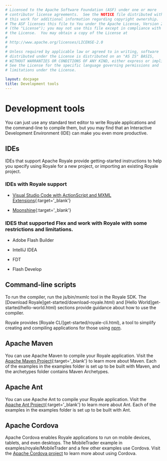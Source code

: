 ```yaml
---
# Licensed to the Apache Software Foundation (ASF) under one or more
# contributor license agreements.  See the NOTICE file distributed with
# this work for additional information regarding copyright ownership.
# The ASF licenses this file to You under the Apache License, Version 2.0
# (the "License"); you may not use this file except in compliance with
# the License.  You may obtain a copy of the License at
# 
# http://www.apache.org/licenses/LICENSE-2.0
# 
# Unless required by applicable law or agreed to in writing, software
# distributed under the License is distributed on an "AS IS" BASIS,
# WITHOUT WARRANTIES OR CONDITIONS OF ANY KIND, either express or implied.
# See the License for the specific language governing permissions and
# limitations under the License.

layout: docpage
title: Development tools
---
```


# Development tools

You can just use any standard text editor to write Royale applications and the command-line to compile them, but you may find that an Interactive Development Environment (IDE) can make you even more productive.

## IDEs
IDEs that support Apache Royale provide getting-started instructions to help you specify using Royale for a new project, or importing an existing Royale project.

### IDEs with Royale support

- [Visual Studio Code with ActionScript and MXML Extensions](https://github.com/BowlerHatLLC/vscode-nextgenas/wiki/Install-the-ActionScript-and-MXML-extension-for-Visual-Studio-Code){:target='_blank'}

- [Moonshine](http://moonshine-ide.com){:target='_blank'}

### IDES that supported Flex and work with Royale with some restrictions and limitations.

- Adobe Flash Builder

- IntelliJ IDEA

- FDT

- Flash Develop

## Command-line scripts

To run the compiler, run the js/bin/mxmlc tool in the Royale SDK. The [Download Royale]get-started/download-royale.html) and [Hello World]get-started/hello-world.html) sections provide guidance about how to use the compiler.

Royale provides [Royale CLI]get-started/royale-cli.html), a tool to simplify creating and compiling applications for those using <a href="https://www.npmjs.com/" target="_blank">npm</a>.

## Apache Maven

You can use Apache Maven to compile your Royale application. Visit the [Apache Maven Project](https://maven.apache.org){:target='_blank'} to learn more about Maven. Each of the examples in the examples folder is set up to be built with Maven, and the archetypes folder contains Maven Archetypes.

## Apache Ant

You can use Apache Ant to compile your Royale application. Visit the [Apache Ant Project](https://ant.apache.org){:target='_blank'} to learn more about Ant. Each of the examples in the examples folder is set up to be built with Ant.

## Apache Cordova

Apache Cordova enables Royale applications to run on mobile devices, tablets, and even desktops.  The MobileTrader example in examples/royale/MobileTrader and a few other examples use Cordova. Visit the <a href="https://cordova.apache.org/" target="_blank">Apache Cordova project</a> to learn more about using Cordova.


